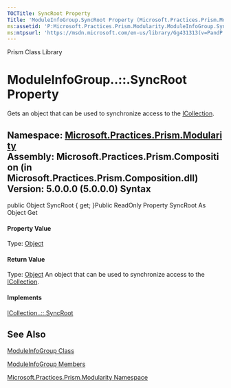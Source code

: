 ```yaml
---
TOCTitle: SyncRoot Property
Title: 'ModuleInfoGroup.SyncRoot Property (Microsoft.Practices.Prism.Modularity)'
ms:assetid: 'P:Microsoft.Practices.Prism.Modularity.ModuleInfoGroup.SyncRoot'
ms:mtpsurl: 'https://msdn.microsoft.com/en-us/library/Gg431313(v=PandP.50)'
---
```


Prism Class Library

ModuleInfoGroup..::.SyncRoot Property
=====================================

Gets an object that can be used to synchronize access to the [ICollection](http://msdn2.microsoft.com/en-us/library/b1ht6113).

**Namespace:** [Microsoft.Practices.Prism.Modularity](https://msdn.microsoft.com/n:microsoft.practices.prism.modularity)
**Assembly:** Microsoft.Practices.Prism.Composition (in Microsoft.Practices.Prism.Composition.dll) Version: 5.0.0.0 (5.0.0.0)
Syntax
------

<span id="syntaxToggle"></span>public Object SyncRoot { get; }Public ReadOnly Property SyncRoot As Object Get
#### Property Value

Type: [Object](http://msdn2.microsoft.com/en-us/library/e5kfa45b)
#### Return Value

Type: [Object](http://msdn2.microsoft.com/en-us/library/e5kfa45b)
An object that can be used to synchronize access to the [ICollection](http://msdn2.microsoft.com/en-us/library/b1ht6113).
#### Implements

[ICollection..::.SyncRoot](http://msdn2.microsoft.com/en-us/library/ccad5w5z)

See Also
--------

<span id="seeAlsoToggle"></span>
[ModuleInfoGroup Class](https://msdn.microsoft.com/t:microsoft.practices.prism.modularity.moduleinfogroup)

[ModuleInfoGroup Members](https://msdn.microsoft.com/allmembers.t:microsoft.practices.prism.modularity.moduleinfogroup)

[Microsoft.Practices.Prism.Modularity Namespace](https://msdn.microsoft.com/n:microsoft.practices.prism.modularity)
